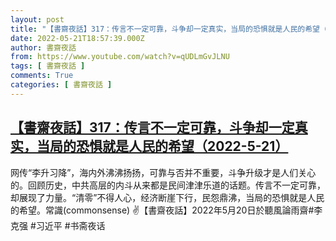 ```yaml
---
layout: post
title: "【書齋夜話】317：传言不一定可靠，斗争却一定真实，当局的恐惧就是人民的希望（2022-5-21）"
date: 2022-05-21T18:57:39.000Z
author: 書齋夜話
from: https://www.youtube.com/watch?v=qUDLmGvJLNU
tags: [ 書齋夜話 ]
comments: True
categories: [ 書齋夜話 ]
---
```

<!--1653159459000-->
[【書齋夜話】317：传言不一定可靠，斗争却一定真实，当局的恐惧就是人民的希望（2022-5-21）](https://www.youtube.com/watch?v=qUDLmGvJLNU)
------

<div>
网传“李升习降”，海内外沸沸扬扬，可靠与否并不重要，斗争升级才是人们关心的。回顾历史，中共高层的内斗从来都是民间津津乐道的话题。传言不一定可靠，却展现了力量。“清零”不得人心，经济断崖下行，民怨鼎沸，当局的恐惧就是人民的希望。常識(commonsense) ✌【書齋夜話】2022年5月20日於聽風論雨齋#李克强 #习近平 #书斋夜话
</div>

